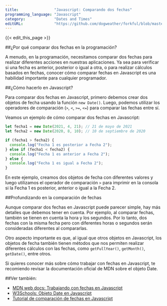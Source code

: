 ```yaml
---
title:                "Javascript: Comparando dos fechas"
programming_language: "Javascript"
category:             "Dates and Times"
editURL:              "https://github.com/dogweather/forkful/blob/master/content/es/javascript/comparing-two-dates.md"
---
```


{{< edit_this_page >}}

##¿Por qué comparar dos fechas en la programación?

A menudo, en la programación, necesitamos comparar dos fechas para realizar diferentes acciones en nuestras aplicaciones. Ya sea para verificar si una fecha es anterior, posterior o igual a otra, o para realizar cálculos basados en fechas, conocer cómo comparar fechas en Javascript es una habilidad importante para cualquier programador.

##¿Cómo hacerlo en Javascript?

Para comparar dos fechas en Javascript, primero debemos crear dos objetos de fecha usando la función `new Date()`. Luego, podemos utilizar los operadores de comparación (`>`, `<`, `>=`, `<=`) para comparar las fechas entre sí.

Veamos un ejemplo de cómo comparar dos fechas en Javascript:

```Javascript
let fecha1 = new Date(2021, 4, 21); // 21 de mayo de 2021
let fecha2 = new Date(2020, 8, 10); // 10 de septiembre de 2020

if (fecha1 > fecha2) {
  console.log("Fecha 1 es posterior a Fecha 2");
} else if (fecha1 < fecha2) {
  console.log("Fecha 1 es anterior a Fecha 2");
} else {
  console.log("Fecha 1 es igual a Fecha 2");
}
```

En este ejemplo, creamos dos objetos de fecha con diferentes valores y luego utilizamos el operador de comparación `>` para imprimir en la consola si la Fecha 1 es posterior, anterior o igual a la Fecha 2.

##Profundizando en la comparación de fechas

Aunque comparar dos fechas en Javascript puede parecer simple, hay más detalles que debemos tener en cuenta. Por ejemplo, al comparar fechas, también se tienen en cuenta la hora y los segundos. Por lo tanto, dos fechas con la misma fecha pero con diferentes horas o segundos serán consideradas diferentes al compararlas.

Otro aspecto importante es que, al igual que otros objetos en Javascript, los objetos de fecha también tienen métodos que nos permiten realizar diferentes cálculos con las fechas, como `getFullYear()`, `getMonth()`, `getDate()`, entre otros.

Si quieres conocer más sobre cómo trabajar con fechas en Javascript, te recomiendo revisar la documentación oficial de MDN sobre el objeto Date.

##Ver también:

- [MDN web docs: Trabajando con fechas en Javascript](https://developer.mozilla.org/es/docs/Web/JavaScript/Reference/Global_Objects/Date)
- [W3Schools: Objeto Date en Javascript](https://www.w3schools.com/js/js_dates.asp)
- [Tutorial de comparación de fechas en Javascript](https://www.delftstack.com/es/howto/javascript/compare-date-objects-in-javascript/)